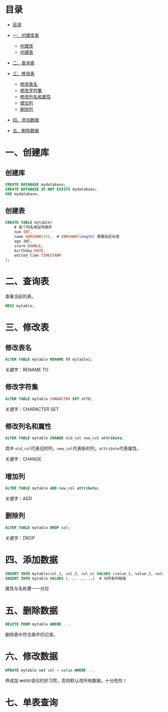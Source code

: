 # 目录
- [目录](#目录)

- [一、创建库表](#一创建库表)
  
  * [创建库](#创建库)
  * [创建表](#创建表)
  
- [二、查询表](#二查询表)

- [三、修改表](#三修改表)
  * [修改表名](#修改表名)
  * [修改字符集](#修改字符集)
  * [修改列名和属性](#修改列名和属性)
  * [增加列](#增加列)
  * [删除列](#删除列)
  
- [四、添加数据](#四添加数据)

- [五、删除数据](#五删除数据)

  
# 一、创建库
## 创建库

```sql
CREATE DATABASE mydatabase;
CREATE DATABASE IF NOT EXISTS mydatabase;
USE mydatabase;  
```



## 创建表

```sql
CREATE TABLE mytable(
	# 各个列名用逗号隔开
	num INT,
	name VARCHAR(30),  # VARCHAR(length) 需要指定长度
	age INT，
	score DOUBLE,
	birthday DATE,
	edited_time TIMESTAMP
);
```


# 二、查询表

查看当前的表。

```sql
DESC mytable;
```



# 三、修改表

## 修改表名

```sql
ALTER TABLE mytable RENAME TO mytable1;
```

关键字：RENAME TO

## 修改字符集

```sql
ALTER TABLE mytable CHARACTER SET utf8;
```

关键字：CHARACTER SET

## 修改列名和属性

```sql
ALTER TABLE mytable CHANGE old_col new_col attribute;
```

其中 `old_col`代表旧的列，`new_col`代表新的列，`attribute`代表属性。

关键字：CHANGE

## 增加列

```sql
ALTER TABLE mytable ADD new_col attribute;
```

关键字：ADD

## 删除列

```sql
ALTER TABLE mytable DROP col;
```

关键字：DROP


<a name="4"></a>
# 四、添加数据

```sql
INSERT INTO mytable(col_1, col_2, col_n) VALUES (value_1, value_2, value_n);
INSERT INTO mytable VALUES (..,...,...,)  # 为所有列赋值
```

属性与名称要一一对应



# 五、删除数据

```sql
DELETE FROM mytable WHERE ...
```

删除表中符合条件的记录。



# 六、修改数据

```sql
UPDATE mytable set col = value WHERE ...
```

养成加 `WHERE`语句的好习惯，否则默认改所有数据，十分危险！



# 七、单表查询











